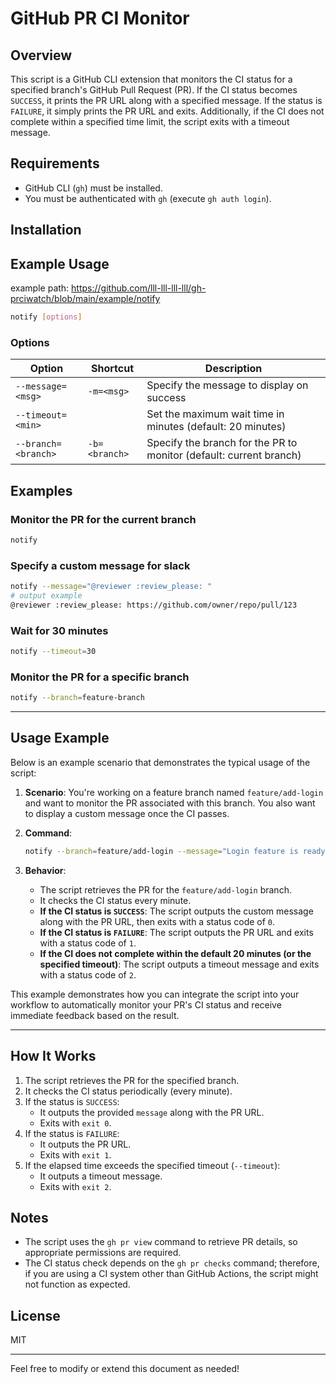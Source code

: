 # GitHub PR CI Monitor

## Overview

This script is a GitHub CLI extension that monitors the CI status for a specified branch's GitHub Pull Request (PR). If the CI status becomes `SUCCESS`, it prints the PR URL along with a specified message. If the status is `FAILURE`, it simply prints the PR URL and exits. Additionally, if the CI does not complete within a specified time limit, the script exits with a timeout message.

## Requirements

- GitHub CLI (`gh`) must be installed.
- You must be authenticated with `gh` (execute `gh auth login`).

## Installation


## Example Usage
example path: https://github.com/lll-lll-lll-lll/gh-prciwatch/blob/main/example/notify


```sh
notify [options]
```

### Options

| Option                     | Shortcut      | Description                                                  |
|----------------------------|---------------|--------------------------------------------------------------|
| `--message=<msg>`          | `-m=<msg>`    | Specify the message to display on success                    |
| `--timeout=<min>`          |               | Set the maximum wait time in minutes (default: 20 minutes)     |
| `--branch=<branch>`        | `-b=<branch>` | Specify the branch for the PR to monitor (default: current branch) |

## Examples

### Monitor the PR for the current branch

```sh
notify
```

### Specify a custom message for slack

```sh
notify --message="@reviewer :review_please: "
# output example 
@reviewer :review_please: https://github.com/owner/repo/pull/123
```

### Wait for 30 minutes

```sh
notify --timeout=30
```

### Monitor the PR for a specific branch

```sh
notify --branch=feature-branch
```

---

## Usage Example

Below is an example scenario that demonstrates the typical usage of the script:

1. **Scenario**: You're working on a feature branch named `feature/add-login` and want to monitor the PR associated with this branch. You also want to display a custom message once the CI passes.

2. **Command**:

    ```sh
    notify --branch=feature/add-login --message="Login feature is ready for review!"
    ```

3. **Behavior**:
    - The script retrieves the PR for the `feature/add-login` branch.
    - It checks the CI status every minute.
    - **If the CI status is `SUCCESS`**: The script outputs the custom message along with the PR URL, then exits with a status code of `0`.
    - **If the CI status is `FAILURE`**: The script outputs the PR URL and exits with a status code of `1`.
    - **If the CI does not complete within the default 20 minutes (or the specified timeout)**: The script outputs a timeout message and exits with a status code of `2`.

This example demonstrates how you can integrate the script into your workflow to automatically monitor your PR's CI status and receive immediate feedback based on the result.

---

## How It Works

1. The script retrieves the PR for the specified branch.
2. It checks the CI status periodically (every minute).
3. If the status is `SUCCESS`:
   - It outputs the provided `message` along with the PR URL.
   - Exits with `exit 0`.
4. If the status is `FAILURE`:
   - It outputs the PR URL.
   - Exits with `exit 1`.
5. If the elapsed time exceeds the specified timeout (`--timeout`):
   - It outputs a timeout message.
   - Exits with `exit 2`.

## Notes

- The script uses the `gh pr view` command to retrieve PR details, so appropriate permissions are required.
- The CI status check depends on the `gh pr checks` command; therefore, if you are using a CI system other than GitHub Actions, the script might not function as expected.

## License

MIT

---

Feel free to modify or extend this document as needed!
